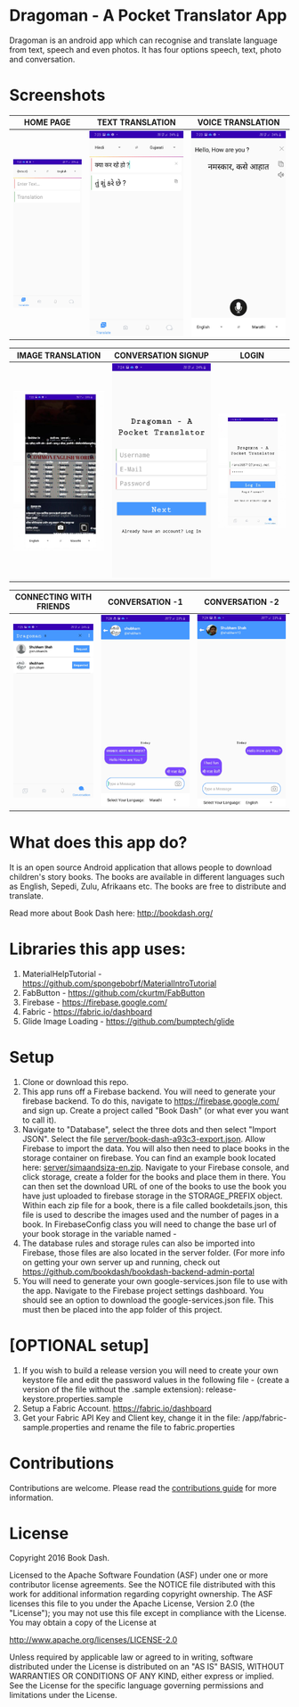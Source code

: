 # Dragoman - A Pocket Translator App


Dragoman is an android app which can recognise and translate language from text, speech and even photos. It has four options speech, text, photo and conversation.


# Screenshots


HOME PAGE   |  TEXT TRANSLATION |  VOICE TRANSLATION |
:---------:|:----------:|:---------:
![](https://github.com/sumitkhamar22/drago/blob/master/art/HomePage.jpeg?raw=true)  |  ![](https://github.com/sumitkhamar22/drago/blob/master/art/texttransaltion.jpeg?raw=true) |  ![](https://github.com/sumitkhamar22/drago/blob/master/art/voicetranslation.jpeg?raw=true) 


IMAGE TRANSLATION   |  CONVERSATION SIGNUP |  LOGIN |
:---------:|:----------:|:---------:
![](https://github.com/sumitkhamar22/drago/blob/master/art/image.JPG?raw=true)  |  ![](https://github.com/sumitkhamar22/drago/blob/master/art/signup.jpeg?raw=true) |  ![](https://github.com/sumitkhamar22/drago/blob/master/art/lagin.JPG?raw=true) 


CONNECTING WITH FRIENDS   |  CONVERSATION -1  |  CONVERSATION -2 |
:---------:|:----------:|:---------:
![](https://github.com/sumitkhamar22/drago/blob/master/art/friendrequest.jpeg?raw=true)  |  ![](https://github.com/sumitkhamar22/drago/blob/master/art/Chat.jpeg?raw=true) |  ![](https://github.com/sumitkhamar22/drago/blob/master/art/chat2.jpeg?raw=true) 
    


# What does this app do?
It is an open source Android application that allows people to download children's story books. The books are available
in different languages such as English, Sepedi, Zulu, Afrikaans etc. The books are free to distribute and translate.

Read more about Book Dash here:
http://bookdash.org/


# Libraries this app uses:

1. MaterialHelpTutorial - https://github.com/spongebobrf/MaterialIntroTutorial
2. FabButton - https://github.com/ckurtm/FabButton
3. Firebase - https://firebase.google.com/ 
4. Fabric - https://fabric.io/dashboard
5. Glide Image Loading - https://github.com/bumptech/glide

# Setup

1. Clone or download this repo.
2. This app runs off a Firebase backend. You will need to generate your firebase backend. To do this, navigate to https://firebase.google.com/ and sign up. Create a project called 
"Book Dash" (or what ever you want to call it). 
3. Navigate to "Database", select the three dots and then select "Import JSON". Select the file [server/book-dash-a93c3-export.json](server/book-dash-a93c3-export.json). 
Allow Firebase to import the data. You will also then need to place books in the storage container on firebase. You can find an example book located here: 
[server/simaandsiza-en.zip](server/simaandsiza-en.zip). Navigate to your Firebase console, and click storage, create a folder for the books and place them in there. 
You can then set the download URL of one of the books to use the book you have just uploaded to firebase storage in the STORAGE_PREFIX object.
 Within each zip file for a book, there is a file called bookdetails.json, this file is used to describe the images used and the number of pages in a book. 
In FirebaseConfig class you will need to change the base url of your book storage in the variable named - 
4. The database rules and storage rules can also be imported into Firebase, those files are also located in the server folder. 
(For more info on getting your own server up and running, check out https://github.com/bookdash/bookdash-backend-admin-portal
5. You will need to generate your own google-services.json file to use with the app. Navigate to the Firebase project settings dashboard. You should see an option to download the 
google-services.json file. This must then be placed into the app folder of this project. 


# [OPTIONAL setup] 
1. If you wish to build a release version you will need to create your own keystore file and edit the password values in the following file - (create a version of the file without the .sample extension): release-keystore.properties.sample
2. Setup a Fabric Account. https://fabric.io/dashboard
3. Get your Fabric API Key and Client key, change it in the file: /app/fabric-sample.properties and rename the file to fabric.properties

# Contributions
Contributions are welcome. Please read the [contributions guide](CONTRIBUTING.md) for more information. 

# License
Copyright 2016 Book Dash.

Licensed to the Apache Software Foundation (ASF) under one or more contributor
license agreements. See the NOTICE file distributed with this work for
additional information regarding copyright ownership. The ASF licenses this
file to you under the Apache License, Version 2.0 (the "License"); you may not
use this file except in compliance with the License. You may obtain a copy of
the License at

http://www.apache.org/licenses/LICENSE-2.0

Unless required by applicable law or agreed to in writing, software
distributed under the License is distributed on an "AS IS" BASIS, WITHOUT
WARRANTIES OR CONDITIONS OF ANY KIND, either express or implied. See the
License for the specific language governing permissions and limitations under
the License.

